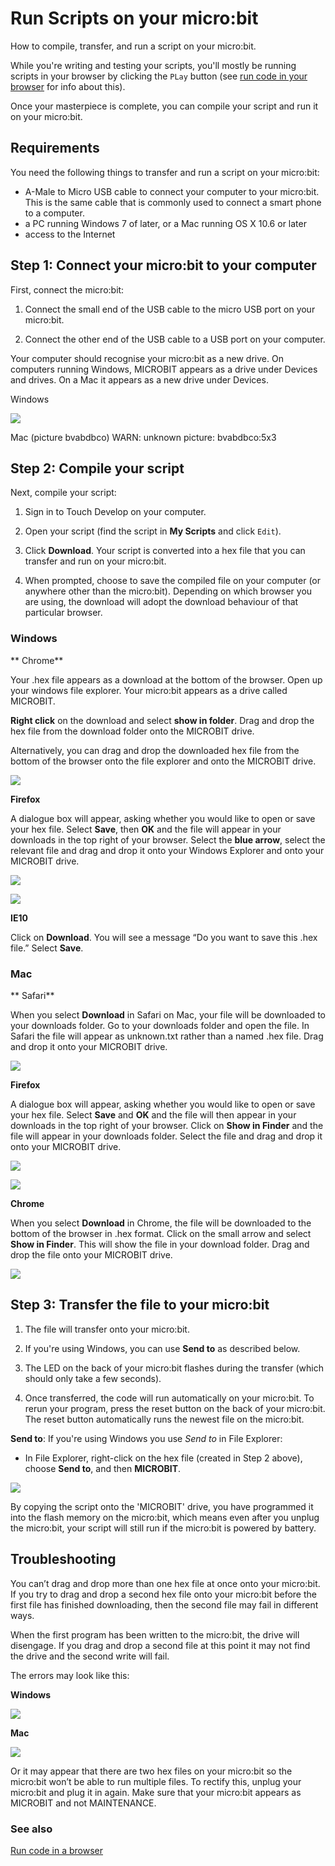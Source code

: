 # Run Scripts on your micro:bit

How to compile, transfer, and run a script on your micro:bit.

While you're writing and testing your scripts, you'll mostly be running scripts in your browser by clicking the `PLay` button 
(see [run code in your browser](/device/simulator) for info about this).

Once your masterpiece is complete, you can compile your script and run it on your micro:bit.

## Requirements

You need the following things to transfer and run a script on your micro:bit:

* A-Male to Micro USB cable to connect your computer to your micro:bit. This is the same cable that is commonly used to connect a smart phone to a computer.
* a PC running Windows 7 of later, or a Mac running OS X 10.6 or later
* access to the Internet

## Step 1: Connect your micro:bit to your computer

First, connect the micro:bit:

1. Connect the small end of the USB cable to the micro USB port on your micro:bit.

2. Connect the other end of the USB cable to a USB port on your computer.

Your computer should recognise your micro:bit as a new drive. On computers running Windows, MICROBIT appears as a drive under Devices and drives. On a Mac it appears as a new drive under Devices.

Windows

![](/static/mb/device/usb-0.jpg)

Mac (picture bvabdbco)
WARN: unknown picture: bvabdbco:5x3

## Step 2: Compile your script

Next, compile your script:

1. Sign in to Touch Develop on your computer.

2. Open your script (find the script in **My Scripts** and click `Edit`).

3. Click **Download**. Your script is converted into a hex file that you can transfer and run on your micro:bit.

4. When prompted, choose to save the compiled file on your computer (or anywhere other than the micro:bit). Depending on which browser you are using, the download will adopt the download behaviour of that particular browser.

### Windows

** Chrome**

Your .hex file appears as a download at the bottom of the browser. Open up your windows file explorer. Your micro:bit appears as a drive called MICROBIT.

**Right click** on the download and select **show in folder**. Drag and drop the hex file from the download folder onto the MICROBIT drive.

Alternatively, you can drag and drop the downloaded hex file from the bottom of the browser onto the file explorer and onto the MICROBIT drive.

![](/static/mb/device/usb-1.jpg)

**Firefox**

A dialogue box will appear, asking whether you would like to open or save your hex file. Select **Save**, then **OK** and the file will appear in your downloads in the top right of your browser. Select the **blue arrow**, select the relevant file and drag and drop it onto your Windows Explorer and onto your MICROBIT drive.

![](/static/mb/device/usb-2.jpg)

![](/static/mb/device/usb-3.jpg)

**IE10**

Click on **Download**. You will see a message “Do you want to save this .hex file.” Select **Save**.

### Mac

** Safari**

When you select **Download** in Safari on Mac, your file will be downloaded to your downloads folder. Go to your downloads folder and open the file. In Safari the file will appear as unknown.txt rather than a named .hex file. Drag and drop it onto your MICROBIT drive.

![](/static/mb/device/usb-4.jpg)

**Firefox**

A dialogue box will appear, asking whether you would like to open or save your hex file. Select **Save** and **OK** and the file will then appear in your downloads in the top right of your browser.  Click on **Show in Finder** and the file will appear in your downloads folder. Select the file and drag and drop it onto your MICROBIT drive.

![](/static/mb/device/usb-5.jpg)

![](/static/mb/device/usb-6.jpg)

**Chrome**

When you select **Download** in Chrome, the file will be downloaded to the bottom of the browser in .hex format. Click on the small arrow and select **Show in Finder**. This will show the file in your download folder. Drag and drop the file onto your MICROBIT drive.

![](/static/mb/device/usb-7.jpg)

## Step 3: Transfer the file to your micro:bit

1. The file will transfer onto your micro:bit.

2. If you're using Windows, you can use **Send to** as described below.

3. The LED on the back of your micro:bit flashes during the transfer (which should only take a few seconds).

4. Once transferred, the code will run automatically on your micro:bit. To rerun your program, press the reset button on the back of your micro:bit. The reset button automatically runs the newest file on the micro:bit.

**Send to**: If you're using Windows you use *Send to* in File Explorer:

- In File Explorer, right-click on the hex file (created in Step 2 above), choose **Send to**, and then **MICROBIT**.

![](/static/mb/device/usb-8.jpg)

By copying the script onto the 'MICROBIT' drive, you have programmed it into the flash memory on the micro:bit, which means even after you unplug the micro:bit, your script will still run if the micro:bit is powered by battery.

## Troubleshooting

You can’t drag and drop more than one hex file at once onto your micro:bit. If you try to drag and drop a second hex file onto your micro:bit  before the first file has finished downloading, then the second file may fail in different ways.

When the first program has been written to the micro:bit, the drive will disengage. If you drag and drop a second file at this point it may not find the drive and the second write will fail.

The errors may look like this:

**Windows**

![](/static/mb/device/usb-9.jpg)

**Mac**

![](/static/mb/device/usb-10.png)

Or it may appear that there are two hex files on your micro:bit so the micro:bit won’t be able to run multiple files. To rectify this, unplug your micro:bit and plug it in again. Make sure that your micro:bit  appears as MICROBIT and not MAINTENANCE.

### See also

[Run code in a browser](/device/simulator)

